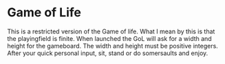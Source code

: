 # Game of Life
This is a restricted version of the Game of life. What I mean by this is that the playingfield is finite.
When launched the GoL will ask for a width and height for the gameboard.
The width and height must be positive integers.
After your quick personal input, sit, stand or do somersaults and enjoy.
